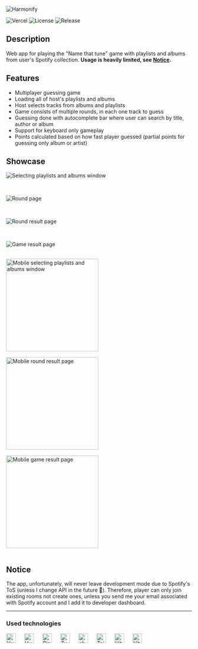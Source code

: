 ![Harmonify](./public/baner.png)

![Vercel](https://vercelbadge.vercel.app/api/marcinskic/harmonify)
![License](https://img.shields.io/github/license/kaczkadevteam/harmonify.svg)
![Release](https://img.shields.io/github/release/kaczkadevteam/harmonify.svg)

## Description

Web app for playing the "Name that tune" game with playlists and albums from user's Spotify collection.
**Usage is heavily limited, see [Notice](#notice).**

## Features

- Multiplayer guessing game
- Loading all of host's playlists and albums
- Host selects tracks from albums and playlists
- Game consists of multiple rounds, in each one track to guess
- Guessing done with autocomplete bar where user can search by title, author or album
- Support for keyboard only gameplay
- Points calculated based on how fast player guessed (partial points for guessing only album or artist)

## Showcase

![Selecting playlists and albums window](/public/showcase/selection.png)

</br>

![Round page](/public/showcase/game.png)

</br>

![Round result page](/public/showcase/guessed.png)

</br>

![Game result page](/public/showcase/result.png)

</br>

<img align="left" width="250" alt="Mobile selecting playlists and albums window" src="./public/showcase/mobileSelection.png" style="padding: 0 20px 16px 0"/>
<img align="left" width="250" alt="Mobile round result page" src="./public/showcase/mobileGuessed.png" style="padding: 0 20px 16px 0"/>
<img  width="250" alt="Mobile game result page" src="./public/showcase/mobileResult.png" style="padding: 0 20px 16px 0"/>

## Notice

The app, unfortunately, will never leave development mode due to Spotify's ToS (unless I change API in the future 🫣). Therefore, player can only join existing rooms not create ones, unless you send me your email associated with Spotify account and I add it to developer dashboard.

---

### Used technologies

[<img align="left" width="26" height="26" alt="Vue.js" src="https://api.iconify.design/devicon:vuejs.svg" style="padding: 0 20px 16px 0"/>](https://vuejs.org 'Vue.js')
[<img align="left" width="26" height="26" alt="VueUse" src="https://api.iconify.design/logos:vueuse.svg" style="padding: 0 20px 16px 0"/>](https://vueuse.org 'VueUse')
[<img align="left" width="26" height="26" alt="Pinia" src="https://api.iconify.design/logos:pinia.svg" style="padding: 0 20px 16px 0"/>](https://pinia.vuejs.org 'Pinia')
[<img align="left" width="26" height="26" alt="Typescript" src="https://api.iconify.design/devicon:typescript.svg" style="padding: 0 20px 16px 0"/>](https://www.typescriptlang.org 'Typescript')
[<img align="left" width="26" height="26" alt="shadcn-vue" src="https://api.iconify.design/simple-icons:shadcnui.svg?color=%2341b883" style="padding: 0 20px 16px 0"/>](https://www.shadcn-vue.com 'shadcn-vue')
[<img align="left" width="26" height="26" alt="TailwindCSS" src="https://api.iconify.design/devicon:tailwindcss.svg" style="padding: 0 20px 16px 0"/>](https://tailwindcss.com 'TailwindCSS')
[<img align="left" width="26" height="26" alt="Vite" src="https://api.iconify.design/devicon:vitejs.svg" style="padding: 0 20px 16px 0"/>](https://vitejs.dev/ 'Vite')
[<img align="left" width="26" height="26" alt="Vitest" src="https://api.iconify.design/devicon:vitest.svg" style="padding: 0 20px 16px 0"/>](https://vitest.dev 'Vitest')
